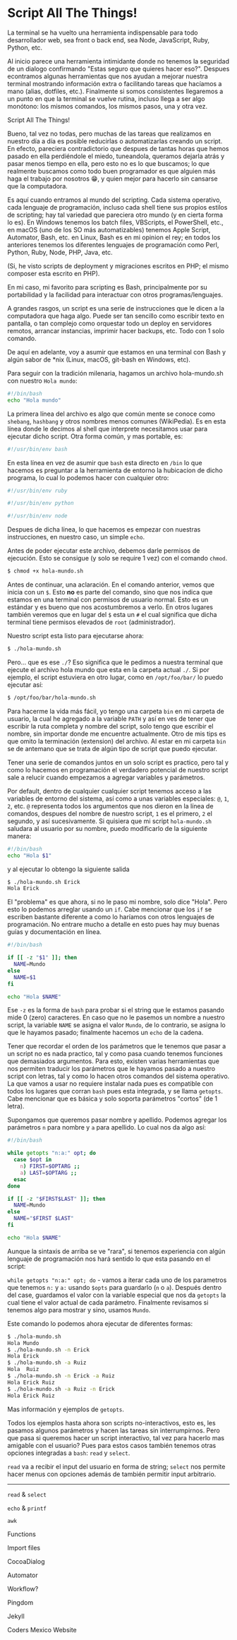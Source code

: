 # Script All The Things!

La terminal se ha vuelto una herramienta indispensable para todo desarrollador web, sea front o back end, sea Node, JavaScript, Ruby, Python, etc. 

Al inicio parece una herramienta intimidante donde no tenemos la seguridad de un dialogo confirmando "Estas seguro que quieres hacer eso?". Despues econtramos algunas herramientas que nos ayudan a mejorar nuestra terminal mostrando información extra o facilitando tareas que hacíamos a mano (alias, dotfiles, etc.). Finalmente si somos consistentes llegaremos a un punto en que la terminal se vuelve rutina, incluso llega a ser algo monótono: los mismos comandos, los mismos pasos, una y otra vez.


Script All The Things!

Bueno, tal vez no todas, pero muchas de las tareas que realizamos en nuestro día a día es posible reducirlas o automatizarlas creando un script. En efecto, pareciera contradictorio que despues de tantas horas que hemos pasado en ella perdiéndole el miedo, tuneandola, queramos dejarla atrás y pasar menos tiempo en ella, pero esto no es lo que buscamos; lo que realmente buscamos como todo buen programador es que alguien más haga el trabajo por nosotros 😁, y quien mejor para hacerlo sin cansarse que la computadora. 

Es aquí cuando entramos al mundo del scripting. Cada sistema operativo, cada lenguaje de programación, incluso cada shell tiene sus propios estilos de scripting; hay tal variedad que pareciera otro mundo (y en cierta forma lo es). En Windows tenemos los batch files, VBScripts, el PowerShell, etc., en macOS (uno de los SO más automatizables) tenemos Apple Script, Automator, Bash, etc. en Linux, Bash es en mi opinion el rey; en todos los anteriores tenemos los diferentes lenguajes de programación como Perl, Python, Ruby, Node, PHP, Java, etc. 

(Si, he visto scripts de deployment y migraciones escritos en PHP; el mismo composer esta escrito en PHP).

En mi caso, mi favorito para scripting es Bash, principalmente por su portabilidad y la facilidad para interactuar con otros programas/lenguajes. 

A grandes rasgos, un script es una serie de instrucciones que le dicen a la computadora que haga algo. Puede ser tan sencillo como escribir texto en pantalla, o tan complejo como orquestar todo un deploy en servidores remotos, arrancar instancias, imprimir hacer backups, etc. Todo con 1 solo comando.

De aquí en adelante, voy a asumir que estamos en una terminal con Bash y algún sabor de *nix (Linux, macOS, git-bash en Windows, etc).

Para seguir con la tradición milenaria, hagamos un archivo hola-mundo.sh con nuestro `Hola mundo`:

```sh
#!/bin/bash
echo "Hola mundo"
```

La primera línea del archivo es algo que común mente se conoce como `shebang`, `hashbang` y otros nombres menos comunes (WikiPedia). Es en esta línea donde le decimos al shell que interprete necesitamos usar para ejecutar dicho script. Otra forma común, y mas portable, es:

```sh
#!/usr/bin/env bash
```

En esta línea en vez de asumir que `bash` esta directo en `/bin` lo que hacemos es preguntar a la herramienta de entorno la hubicacion de dicho programa, lo cual lo podemos hacer con cualquier otro:


```sh
#!/usr/bin/env ruby
```

```sh
#!/usr/bin/env python
```

```sh
#!/usr/bin/env node
```

Despues de dicha línea, lo que hacemos es empezar con nuestras instrucciones, en nuestro caso, un simple `echo`.

Antes de poder ejecutar este archivo, debemos darle permisos de ejecución. Esto se consigue (y solo se require 1 vez) con el comando `chmod`.

```sh
$ chmod +x hola-mundo.sh
```

Antes de continuar, una aclaración. En el comando anterior, vemos que inicia con un `$`. Esto **no** es parte del comando, sino que nos indica que estamos en una terminal con permisos de usuario normal. Esto es un estándar y es bueno que nos acostumbremos a verlo. En otros lugares también veremos que en lugar del `$` esta un `#` el cual significa que dicha terminal tiene permisos elevados de `root` (administrador).


Nuestro script esta listo para ejecutarse ahora:

```sh
$ ./hola-mundo.sh
```

Pero... que es ese `./`? Eso significa que le pedimos a nuestra terminal que ejecute el archivo hola mundo que esta en la carpeta actual `./`. Si por ejemplo, el script estuviera en otro lugar, como en `/opt/foo/bar/` lo puedo ejecutar así:

```sh
$ /opt/foo/bar/hola-mundo.sh
```

Para hacerme la vida más fácil, yo tengo una carpeta `bin` en mi carpeta de usuario, la cual he agregado a la variable `PATH` y así en ves de tener que escribir la ruta completa y nombre del script, solo tengo que escribir el nombre, sin importar donde me encuentre actualmente. Otro de mis tips es que omito la terminación (extension) del archivo. Al estar en mi carpeta `bin` se de antemano que se trata de algún tipo de script que puedo ejecutar.

Tener una serie de comandos juntos en un solo script es practico, pero tal y como lo hacemos en programación el verdadero potencial de nuestro script sale a relucir cuando empezamos a agregar variables y parámetros.

Por default, dentro de cualquier cualquier script tenemos acceso a las variables de entorno del sistema, así como a unas variables especiales: `@`, `1`, `2`, etc. `@` representa todos los argumentos que nos dieron en la línea de comandos, despues del nombre de nuestro script, `1` es el primero, `2` el segundo, y así sucesivamente. Si quisiera que mi script `hola-mundo.sh` saludara al usuario por su nombre, puedo modificarlo de la siguiente manera:

```sh
#!/bin/bash
echo "Hola $1"
```

y al ejecutar lo obtengo la siguiente salida

```sh
$ ./hola-mundo.sh Erick
Hola Erick
```

El "problema" es que ahora, si no le paso mi nombre, solo dice "Hola". Pero esto lo podemos arreglar usando un `if`. Cabe mencionar que los `if` se escriben bastante diferente a como lo haríamos con otros lenguajes de programación. No entrare mucho a detalle en esto pues hay muy buenas guías y documentación en línea.

```sh
#!/bin/bash

if [[ -z "$1" ]]; then
  NAME=Mundo
else
  NAME=$1
fi

echo "Hola $NAME"
```

Ese `-z` es la forma de `bash` para probar si el string que le estamos pasando mide 0 (zero) caracteres. En caso que no le pasemos un nombre a nuestro script, la variable `NAME` se asigna el valor `Mundo`, de lo contrario, se asigna lo que le hayamos pasado; finalmente hacemos un `echo` de la cadena.

Tener que recordar el orden de los parámetros que le tenemos que pasar a un script no es nada practico, tal y como pasa cuando tenemos funciones que demasiados argumentos. Para esto, existen varias herramientas que nos permiten traducir los parámetros que le hayamos pasado a nuestro script con letras, tal y como lo hacen otros comandos del sistema operativo. La que vamos a usar no requiere instalar nada pues es compatible con todos los lugares que corran `bash` pues esta integrada, y se llama `getopts`. Cabe mencionar que es básica y solo soporta parámetros "cortos" (de 1 letra).

Supongamos que queremos pasar nombre y apellido. Podemos agregar los parámetros `n` para nombre y `a` para apellido. Lo cual nos da algo así:

```sh
#!/bin/bash

while getopts "n:a:" opt; do
  case $opt in
    n) FIRST=$OPTARG ;;
    a) LAST=$OPTARG ;;
  esac
done

if [[ -z "$FIRST$LAST" ]]; then
  NAME=Mundo
else
  NAME="$FIRST $LAST"
fi

echo "Hola $NAME"
```

Aunque la sintaxis de arriba se ve "rara", si tenemos experiencia con algún lenguaje de programación nos hará sentido lo que esta pasando en el script:

`while getopts "n:a:" opt; do` - vamos a iterar cada uno de los parametros que tenemos `n:` y `a:` usando `$opts` para guardarlo (`n` o `a`). Después dentro del case, guardamos el valor con la variable especial que nos da `getopts` la cual tiene el valor actual de cada parámetro. Finalmente revisamos si tenemos algo para mostrar y sino, usamos `Mundo`.

Este comando lo podemos ahora ejecutar de diferentes formas:

```sh
$ ./hola-mundo.sh
Hola Mundo
$ ./hola-mundo.sh -n Erick
Hola Erick
$ ./hola-mundo.sh -a Ruiz
Hola  Ruiz
$ ./hola-mundo.sh -n Erick -a Ruiz
Hola Erick Ruiz
$ ./hola-mundo.sh -a Ruiz -n Erick
Hola Erick Ruiz
```

Mas información y ejemplos de `getopts`.

Todos los ejemplos hasta ahora son scripts no-interactivos, esto es, les pasamos algunos parámetros y hacen las tareas sin interrumpirnos. Pero que pasa si queremos hacer un script interactivo, tal vez para hacerlo mas amigable con el usuario? Pues para estos casos también tenemos otras opciones integradas a `bash`: `read` y `select`.

`read` va a recibir el input del usuario en forma de string; `select` nos permite hacer menus con opciones además de también permitir input arbitrario.



[shebang]: https://en.wikipedia.org/wiki/Shebang_(Unix)


---

`read` & `select`

`echo` & `printf`

`awk`

Functions

Import files

CocoaDialog

Automator

Workflow?

Pingdom

Jekyll

Coders Mexico Website
